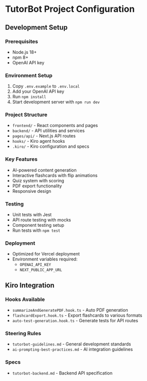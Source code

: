 # TutorBot Project Configuration

## Development Setup

### Prerequisites
- Node.js 18+ 
- npm 8+
- OpenAI API key

### Environment Setup
1. Copy `.env.example` to `.env.local`
2. Add your OpenAI API key
3. Run `npm install`
4. Start development server with `npm run dev`

### Project Structure
- `frontend/` - React components and pages
- `backend/` - API utilities and services  
- `pages/api/` - Next.js API routes
- `hooks/` - Kiro agent hooks
- `.kiro/` - Kiro configuration and specs

### Key Features
- AI-powered content generation
- Interactive flashcards with flip animations
- Quiz system with scoring
- PDF export functionality
- Responsive design

### Testing
- Unit tests with Jest
- API route testing with mocks
- Component testing setup
- Run tests with `npm test`

### Deployment
- Optimized for Vercel deployment
- Environment variables required:
  - `OPENAI_API_KEY`
  - `NEXT_PUBLIC_APP_URL`

## Kiro Integration

### Hooks Available
- `summarizeAndGeneratePDF.hook.ts` - Auto PDF generation
- `flashcardExport.hook.ts` - Export flashcards to various formats
- `auto-test-generation.hook.ts` - Generate tests for API routes

### Steering Rules
- `tutorbot-guidelines.md` - General development standards
- `ai-prompting-best-practices.md` - AI integration guidelines

### Specs
- `tutorbot-backend.md` - Backend API specification